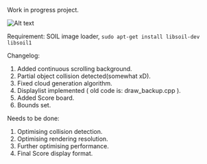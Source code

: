 Work in progress project. 

![Alt text](/WorkOut/temp_files/donx.jpg?raw=true "droneX")

Requirement: SOIL image loader, `sudo apt-get install libsoil-dev libsoil1`

Changelog:

1. Added continuous scrolling background.
2. Partial object collision detected(somewhat xD).
3. Fixed cloud generation algorithm.
4. Displaylist implemented ( old code is: draw_backup.cpp ).
5. Added Score board.
6. Bounds set.

Needs to be done:

1. Optimising collision detection.
2. Optimising rendering resolution.
3. Further optimising performance.
4. Final Score display format.
